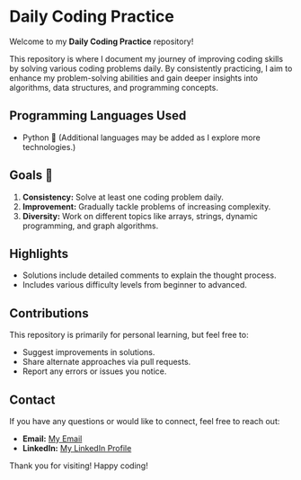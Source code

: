 # Daily Coding Practice

Welcome to my **Daily Coding Practice** repository! 

This repository is where I document my journey of improving coding skills by solving various coding problems daily. By consistently practicing, I aim to enhance my problem-solving abilities and gain deeper insights into algorithms, data structures, and programming concepts.

## Programming Languages Used
- Python 🐍
(Additional languages may be added as I explore more technologies.)

## Goals 🎯

1. **Consistency:** Solve at least one coding problem daily.
2. **Improvement:** Gradually tackle problems of increasing complexity.
3. **Diversity:** Work on different topics like arrays, strings, dynamic programming, and graph algorithms.

## Highlights

- Solutions include detailed comments to explain the thought process.
- Includes various difficulty levels from beginner to advanced.

## Contributions

This repository is primarily for personal learning, but feel free to:

- Suggest improvements in solutions.
- Share alternate approaches via pull requests.
- Report any errors or issues you notice.

## Contact

If you have any questions or would like to connect, feel free to reach out:

- **Email:** [My Email](inyath1982@gmail.com)
- **LinkedIn:** [My LinkedIn Profile](https://www.linkedin.com/in/farzana-e/)

Thank you for visiting! Happy coding! 
